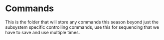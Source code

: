 # Commands

This is the folder that will store any commands this season beyond just the subsystem specific controlling commands,
use this for sequencing that we have to save and use multiple times. 
